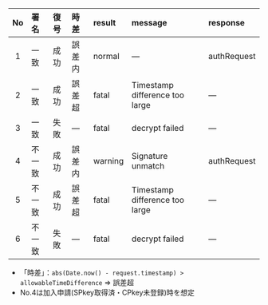 No | 署名 | 復号 | 時差 | result | message | response
:--: | :-- | :-- | :-- | :-- | :-- | :--
1 | 一致 | 成功 | 誤差内 | normal | — | authRequest
2 | 一致 | 成功 | 誤差超 | fatal | Timestamp difference too large | —
3 | 一致 | 失敗 | — | fatal | decrypt failed | —
4 | 不一致 | 成功 | 誤差内 | warning | Signature unmatch | authRequest
5 | 不一致 | 成功 | 誤差超 | fatal | Timestamp difference too large | —
6 | 不一致 | 失敗 | — | fatal | decrypt failed | —

- 「時差」：`abs(Date.now() - request.timestamp) > allowableTimeDifference` ⇒ 誤差超
- No.4は加入申請(SPkey取得済・CPkey未登録)時を想定
